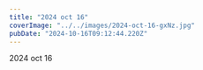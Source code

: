 ```yaml
---
title: "2024 oct 16"
coverImage: "../../images/2024-oct-16-gxNz.jpg"
pubDate: "2024-10-16T09:12:44.220Z"
---
```


2024 oct 16
